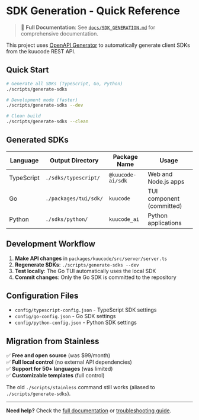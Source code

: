 # SDK Generation - Quick Reference

> 📖 **Full Documentation**: See [`docs/SDK_GENERATION.md`](docs/SDK_GENERATION.md) for comprehensive documentation.

This project uses [OpenAPI Generator](https://openapi-generator.tech/) to automatically generate client SDKs from the kuucode REST API.

## Quick Start

```bash
# Generate all SDKs (TypeScript, Go, Python)
./scripts/generate-sdks

# Development mode (faster)
./scripts/generate-sdks --dev

# Clean build
./scripts/generate-sdks --clean
```

## Generated SDKs

| Language   | Output Directory        | Package Name        | Usage                    |
|------------|------------------------|--------------------|--------------------------| 
| TypeScript | `./sdks/typescript/`   | `@kuucode-ai/sdk`  | Web and Node.js apps     |
| Go         | `./packages/tui/sdk/`  | `kuucode`          | TUI component (committed)|
| Python     | `./sdks/python/`       | `kuucode_ai`       | Python applications      |

## Development Workflow

1. **Make API changes** in `packages/kuucode/src/server/server.ts`
2. **Regenerate SDKs**: `./scripts/generate-sdks --dev`
3. **Test locally**: The Go TUI automatically uses the local SDK
4. **Commit changes**: Only the Go SDK is committed to the repository

## Configuration Files

- `config/typescript-config.json` - TypeScript SDK settings
- `config/go-config.json` - Go SDK settings  
- `config/python-config.json` - Python SDK settings

## Migration from Stainless

✅ **Free and open source** (was $99/month)  
✅ **Full local control** (no external API dependencies)  
✅ **Support for 50+ languages** (was limited)  
✅ **Customizable templates** (full control)

The old `./scripts/stainless` command still works (aliased to `./scripts/generate-sdks`).

---

**Need help?** Check the [full documentation](docs/SDK_GENERATION.md) or [troubleshooting guide](docs/SDK_GENERATION.md#troubleshooting).